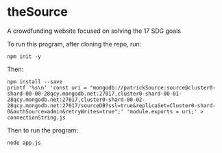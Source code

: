 # theSource
A crowdfunding website focused on solving the 17 SDG goals

To run this program, after cloning the repo, run:

```
npm init -y
```

Then:

```
npm install --save
printf '%s\n' 'const uri = "mongodb://patrickSource:source@cluster0-shard-00-00-28qcy.mongodb.net:27017,cluster0-shard-00-01-28qcy.mongodb.net:27017,cluster0-shard-00-02-28qcy.mongodb.net:27017/sourceDB?ssl=true&replicaSet=Cluster0-shard-0&authSource=admin&retryWrites=true";' 'module.exports = uri;' > connectionString.js
```

Then to run the program:

```
node app.js
```
